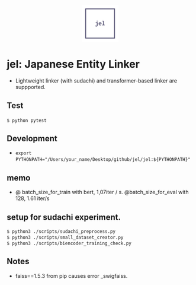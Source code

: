 <p align="center"><img width="20%" src="docs/jel-logo.png"></p>

# jel: Japanese Entity Linker
* Lightweight linker (with sudachi) and transformer-based linker are suppported.

## Test
`$ python pytest`

## Development
*  `export PYTHONPATH="/Users/your_name/Desktop/github/jel/jel:${PYTHONPATH}"`

## memo
* @ batch_size_for_train with bert, 1,07iter / s. @batch_size_for_eval with 128, 1.61 iter/s

## setup for sudachi experiment.
```
$ python3 ./scripts/sudachi_preprocess.py
$ python3 ./scripts/small_dataset_creator.py
$ python3 ./scripts/biencoder_training_check.py
```

## Notes
* faiss==1.5.3 from pip causes error _swigfaiss. 
  